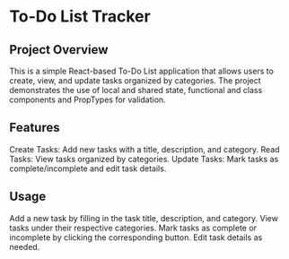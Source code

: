 # To-Do List Tracker
## Project Overview

This is a simple React-based To-Do List application that allows users to create, view, and update tasks organized by categories. The project demonstrates the use of local and shared state, functional and class components and PropTypes for validation.

## Features
Create Tasks: Add new tasks with a title, description, and category.
Read Tasks: View tasks organized by categories.
Update Tasks: Mark tasks as complete/incomplete and edit task details.

## Usage
Add a new task by filling in the task title, description, and category.
View tasks under their respective categories.
Mark tasks as complete or incomplete by clicking the corresponding button.
Edit task details as needed.
